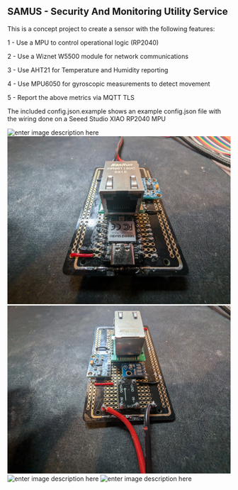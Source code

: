 ## SAMUS - **S**ecurity **A**nd **M**onitoring **U**tility **S**ervice

This is a concept project to create a sensor with the following features:

1 - Use a MPU to control operational logic (RP2040) 

2 - Use a Wiznet W5500 module for network communications

3 - Use AHT21 for Temperature and Humidity reporting

4 - Use MPU6050 for gyroscopic measurements to detect movement

5 - Report the above metrics via MQTT TLS

The included config.json.example shows an example config.json file with the wiring done on a Seeed Studio XIAO RP2040 MPU

![enter image description here](https://github.com/overallcoma/samus/blob/img/samus1a.png?raw=true)
![enter image description here](https://github.com/overallcoma/samus/blob/img/samus2a.png?raw=true)
![enter image description here](https://github.com/overallcoma/samus/blob/img/samus3a.png?raw=true)
![enter image description here](https://github.com/overallcoma/samus/blob/img/samus4a.png?raw=true)
![enter image description here](https://github.com/overallcoma/samus/blob/img/samus5a.png?raw=true)

